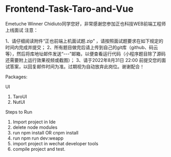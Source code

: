 # Frontend-Task-Taro-and-Vue

Emetuche Winner Chidiuto同学您好，非常感谢您参加正也科技WEB前端工程师上线面试
 注意：

1、请仔细阅读附件“正也前端上机面试题.zip” ，请按照面试题要求在如下规定的时间内完成并提交；
2、所有题目做完后请上传到自己的git库（github、码云等），然后将库地址邮件发送“---”邮箱，以便查看运行代码（小程序题目除了源码还需要附上运行效果视频或截图）；
3、请于2022年8月31日 22:00 前提交您的面试答案，以回复邮件时间为准。过期视为自动放弃此岗位。谢谢配合！

Packages:


UI

1. TaroUI
2. NutUI



Steps to Run 



1. Import project in Ide
2. delete node modules
3. run npm install OR cnpm install
4. run npm run dev:weapp
5. import project in wechat developer tools
6. compile project and test.

